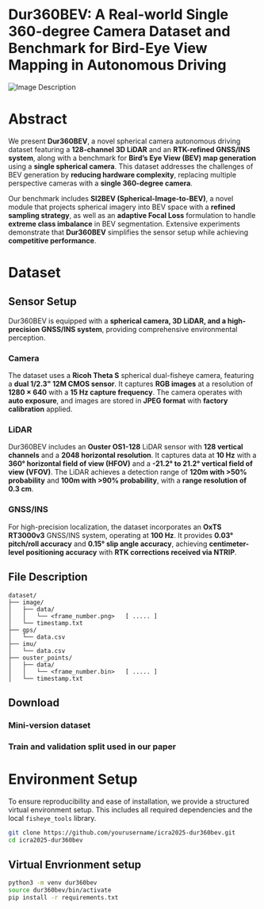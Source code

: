 # Dur360BEV: A Real-world Single 360-degree Camera Dataset and Benchmark for Bird-Eye View Mapping in Autonomous Driving

![Image Description](./ICRA_2025_Head_Image.png)

# Abstract  
We present **Dur360BEV**, a novel spherical camera autonomous driving dataset featuring a **128-channel 3D LiDAR** and an **RTK-refined GNSS/INS system**, along with a benchmark for **Bird’s Eye View (BEV) map generation** using a **single spherical camera**. This dataset addresses the challenges of BEV generation by **reducing hardware complexity**, replacing multiple perspective cameras with a **single 360-degree camera**.  

Our benchmark includes **SI2BEV (Spherical-Image-to-BEV)**, a novel module that projects spherical imagery into BEV space with a **refined sampling strategy**, as well as an **adaptive Focal Loss** formulation to handle **extreme class imbalance** in BEV segmentation. Extensive experiments demonstrate that **Dur360BEV** simplifies the sensor setup while achieving **competitive performance**.

# Dataset

## Sensor Setup  

Dur360BEV is equipped with a **spherical camera, 3D LiDAR, and a high-precision GNSS/INS system**, providing comprehensive environmental perception.

### **Camera**  
The dataset uses a **Ricoh Theta S** spherical dual-fisheye camera, featuring a **dual 1/2.3" 12M CMOS sensor**. It captures **RGB images** at a resolution of **1280 × 640** with a **15 Hz capture frequency**. The camera operates with **auto exposure**, and images are stored in **JPEG format** with **factory calibration** applied.

### **LiDAR**  
Dur360BEV includes an **Ouster OS1-128** LiDAR sensor with **128 vertical channels** and a **2048 horizontal resolution**. It captures data at **10 Hz** with a **360° horizontal field of view (HFOV)** and a **-21.2° to 21.2° vertical field of view (VFOV)**. The LiDAR achieves a detection range of **120m with >50% probability** and **100m with >90% probability**, with a **range resolution of 0.3 cm**.

### **GNSS/INS**  
For high-precision localization, the dataset incorporates an **OxTS RT3000v3** GNSS/INS system, operating at **100 Hz**. It provides **0.03° pitch/roll accuracy** and **0.15° slip angle accuracy**, achieving **centimeter-level positioning accuracy** with **RTK corrections received via NTRIP**.

## File Description

```
dataset/ 
├── image/  
│   ├── data/  
│   │   └── <frame_number.png>   [ ..... ]   
│   └── timestamp.txt  
├── gps/  
│   └── data.csv  
├── imu/  
│   └── data.csv  
├── ouster_points/  
│   ├── data/  
│   │   └── <frame_number.bin>   [ ..... ]   
│   └── timestamp.txt  
```

## Download

### Mini-version dataset

### Train and validation split used in our paper


# Environment Setup  

To ensure reproducibility and ease of installation, we provide a structured virtual environment setup. This includes all required dependencies and the local `fisheye_tools` library.

```bash
git clone https://github.com/yourusername/icra2025-dur360bev.git
cd icra2025-dur360bev
```

## Virtual Envrionment setup
```bash
python3 -m venv dur360bev
source dur360bev/bin/activate
pip install -r requirements.txt
```
